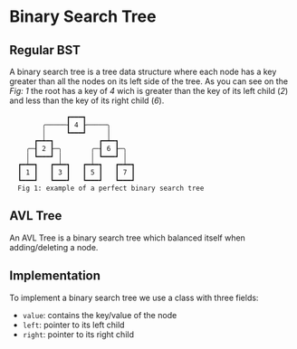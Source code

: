 # Binary Search Tree

## Regular BST

A binary search tree is a tree data structure where each node has a key greater than all the nodes on its left side of the tree. As you can see on the *Fig: 1* the root has a key of *4* wich is greater than the key of its left child (*2*) and less than the key of its right child (*6*).
```
              ┏━━━┓
        ╭─────┨ 4 ┠─────╮
        │     ┗━━━┛     │
      ┏━┷━┓           ┏━┷━┓
    ╭─┨ 2 ┠─╮       ╭─┨ 6 ┠─╮
    │ ┗━━━┛ │       │ ┗━━━┛ │
  ┏━┷━┓   ┏━┷━┓   ┏━┷━┓   ┏━┷━┓
  ┃ 1 ┃   ┃ 3 ┃   ┃ 5 ┃   ┃ 7 ┃
  ┗━━━┛   ┗━━━┛   ┗━━━┛   ┗━━━┛
  Fig 1: example of a perfect binary search tree
```

## AVL Tree

An AVL Tree is a binary search tree which balanced itself when adding/deleting a node.

## Implementation

To implement a binary search tree we use a class with three fields: 
* `value`: contains the key/value of the node
* `left`: pointer to its left child
* `right`: pointer to its right child
